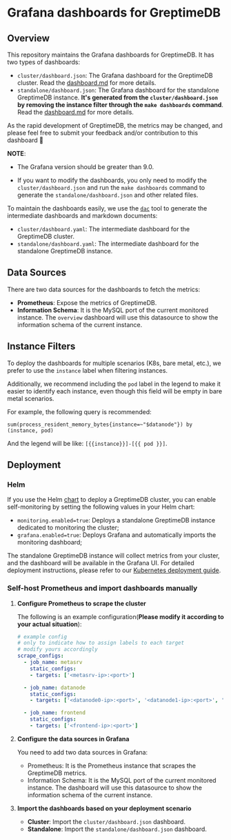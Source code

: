 # Grafana dashboards for GreptimeDB

## Overview

This repository maintains the Grafana dashboards for GreptimeDB. It has two types of dashboards:

- `cluster/dashboard.json`: The Grafana dashboard for the GreptimeDB cluster. Read the [dashboard.md](./dashboards/cluster/dashboard.md) for more details.
- `standalone/dashboard.json`: The Grafana dashboard for the standalone GreptimeDB instance. **It's generated from the `cluster/dashboard.json` by removing the instance filter through the `make dashboards` command**. Read the [dashboard.md](./dashboards/standalone/dashboard.md) for more details.

As the rapid development of GreptimeDB, the metrics may be changed, and please feel free to submit your feedback and/or contribution to this dashboard 🤗

**NOTE**: 

- The Grafana version should be greater than 9.0.

- If you want to modify the dashboards, you only need to modify the `cluster/dashboard.json` and run the `make dashboards` command to generate the `standalone/dashboard.json` and other related files.

To maintain the dashboards easily, we use the [`dac`](https://github.com/zyy17/dac) tool to generate the intermediate dashboards and markdown documents:

- `cluster/dashboard.yaml`: The intermediate dashboard for the GreptimeDB cluster.
- `standalone/dashboard.yaml`: The intermediate dashboard for the standalone GreptimeDB instance.

## Data Sources

There are two data sources for the dashboards to fetch the metrics:

- **Prometheus**: Expose the metrics of GreptimeDB.
- **Information Schema**: It is the MySQL port of the current monitored instance. The `overview` dashboard will use this datasource to show the information schema of the current instance.

## Instance Filters

To deploy the dashboards for multiple scenarios (K8s, bare metal, etc.), we prefer to use the `instance` label when filtering instances.

Additionally, we recommend including the `pod` label in the legend to make it easier to identify each instance, even though this field will be empty in bare metal scenarios.

For example, the following query is recommended:

```promql
sum(process_resident_memory_bytes{instance=~"$datanode"}) by (instance, pod)
```

And the legend will be like: `[{{instance}}]-[{{ pod }}]`.

## Deployment

### Helm

If you use the Helm [chart](https://github.com/GreptimeTeam/helm-charts) to deploy a GreptimeDB cluster, you can enable self-monitoring by setting the following values in your Helm chart:

- `monitoring.enabled=true`: Deploys a standalone GreptimeDB instance dedicated to monitoring the cluster;
- `grafana.enabled=true`: Deploys Grafana and automatically imports the monitoring dashboard;

The standalone GreptimeDB instance will collect metrics from your cluster, and the dashboard will be available in the Grafana UI. For detailed deployment instructions, please refer to our [Kubernetes deployment guide](https://docs.greptime.com/nightly/user-guide/deployments/deploy-on-kubernetes/getting-started).

### Self-host Prometheus and import dashboards manually

1. **Configure Prometheus to scrape the cluster**

   The following is an example configuration(**Please modify it according to your actual situation**):

    ```yml
    # example config
    # only to indicate how to assign labels to each target
    # modify yours accordingly
    scrape_configs:
      - job_name: metasrv
        static_configs:
        - targets: ['<metasrv-ip>:<port>']

      - job_name: datanode
        static_configs:
        - targets: ['<datanode0-ip>:<port>', '<datanode1-ip>:<port>', '<datanode2-ip>:<port>']

      - job_name: frontend
        static_configs:
        - targets: ['<frontend-ip>:<port>']
    ```

2. **Configure the data sources in Grafana**

   You need to add two data sources in Grafana:

   - Prometheus: It is the Prometheus instance that scrapes the GreptimeDB metrics.
   - Information Schema: It is the MySQL port of the current monitored instance. The dashboard will use this datasource to show the information schema of the current instance.

3. **Import the dashboards based on your deployment scenario**

   - **Cluster**: Import the `cluster/dashboard.json` dashboard.
   - **Standalone**: Import the `standalone/dashboard.json` dashboard.
